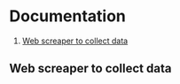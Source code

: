 # Documentation

1. [Web screaper to collect data](https://github.com/ggllima/book-club/blob/main/docs.md#web-screaper-to-collect-data)

##  Web screaper to collect data
